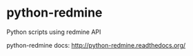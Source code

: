 # python-redmine
Python scripts using redmine API

python-redmine docs: http://python-redmine.readthedocs.org/
